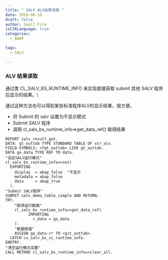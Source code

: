 ```yaml
---
title: " SALV ALV结果读取 "
date: 2019-06-10
draft: false
author: Small Fire
isCJKLanguage: true
categories: 
  - ABAP

tags: 
  - SALV
 
---
```


### ALV 结果读取

通过类 CL_SALV_BS_RUNTIME_INFO 来实现直接获取 submit 其他 SALV 程序后显示的结果。\

通过这种方法也可以得到某些标准程序ALV的显示结果，很方便。

- 将 Submit 的 salv 设置为不显示模式
- Submit SALV 程序
- 调用 cl_salv_bs_runtime_info=>get_data_ref() 取得结果

```ABAP
REPORT zalv_result_get.
DATA: gt_outtab TYPE STANDARD TABLE OF str_alv.
FIELD-SYMBOLS: <fgt_outtab> LIKE gt_outtab.
DATA go_data TYPE REF TO data.
"设定SALV运行模式"
cl_salv_bs_runtime_info=>set(
  EXPORTING
    display  = abap_false  "不显示
    metadata = abap_false
    data     = abap_true 
  ).
"Submit SALV程序"
SUBMIT salv_demo_table_simple AND RETURN.
TRY.
    "取得运行数据"
    cl_salv_bs_runtime_info=>get_data_ref(
          IMPORTING
            r_data = go_data
    ).
    "数据赋值"
    ASSIGN go_data->* TO <git_outtab>.
  CATCH cx_salv_bs_sc_runtime_info.
ENDTRY.
"清空运行模式设置"
CALL METHOD cl_salv_bs_runtime_info=>clear_all.
```

